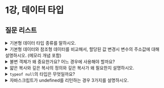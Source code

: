 # 1강, 데이터 타입

## 질문 리스트

<details>

<summary>기본형 데이터 타입 종류를 말하시오.</summary>
<ul>
<li>boolean</li>
<li>number</li>
<li>string</li>
<li>symbol</li>
<li>null</li>
<li>undefined</li>
</ul>
</details>

<details>
<summary>기본형 데이터와 참조형 데이터를 비교해서, 할당된 값 변경시 변수의 주소값에 대해 설명하시오. (메모리 개념 포함)</summary>
<ul>
<li>기본형 데이터는 불변값을 가지기 때문에 다른 값이 할당되면, 메모리 빈 공간에 해당 값이 할당되고, 변수에 새로운 주소값이 적용된다.
  </li>
<li>참조형 데이터는 새로 객체를 복사하지 않으면 동일한 메모리 주소값에서 프로퍼티의 값의 주소를 바꾼다.</li>
</ul>
</details>

<details>
<summary>불변 객체가 왜 중요한가요? 어느 경우에 사용해야 할까요?</summary>
<ul>
<li>원본 객체가 유지되어야 할 때는 불변 객체가 보장되어야 한다.</li>
<li>예시 : 이전 값과 현재 값을 비교해야 하는 경우</li>
</ul>
</details>

<details>
<summary>얇은 복사와 깊은 복사의 정의와 깊은 복사가 왜 필요한지 설명하시오.</summary>

<ul>
<li>얇은 복사 : 바로 아래 단계 프로퍼티의 주소값만 새롭게 복사하는 경우</li>
<li>깊은 복사 : 모든 프로퍼티의 주소값을 새롭게 복사하는 경우</li>
<li>얇은 복사시 바로 아래 단계는 완전히 새로운 데이터로 만들어주는 반면 중첩된 프로퍼티는 기존 데이터를 그대로 참조하기 때문에 값 변경시 원본도 변경된다.</li>
</ul>
  </details>

<details>
<summary><code>typeof null</code>의 타입은 무엇일까요?</summary>

<code>object</code>

</details>

<details>
<summary>자바스크립트가 undefined를 리턴하는 경우 3가지를 설명하시오.</summary>

<ul>
<li>값이 할당되지 않은 변수에 접근할 때</li>
<li>아무것도 return하지 않을 때</li>
<li>존재하지 않는 프로퍼티를 참조할 때</li>
</ul>
  </details>
